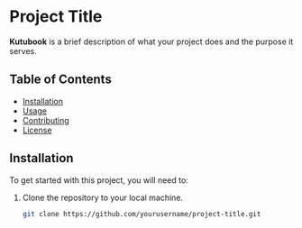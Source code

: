 # Project Title

**Kutubook** is a brief description of what your project does and the purpose it serves.

## Table of Contents

- [Installation](#installation)
- [Usage](#usage)
- [Contributing](#contributing)
- [License](#license)

## Installation

To get started with this project, you will need to:

1. Clone the repository to your local machine.
   ```bash
   git clone https://github.com/yourusername/project-title.git
